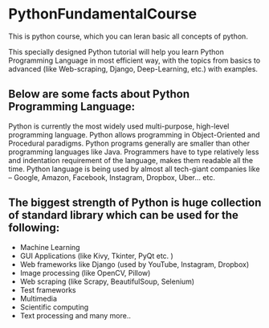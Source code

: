 # PythonFundamentalCourse
This is python course, which you can leran basic all concepts of python.

This specially designed Python tutorial will help you learn Python Programming Language in most efficient way, with the topics from basics to advanced (like Web-scraping, Django, Deep-Learning, etc.) with examples.


## Below are some facts about Python Programming Language:

Python is currently the most widely used multi-purpose, high-level programming language.
Python allows programming in Object-Oriented and Procedural paradigms.
Python programs generally are smaller than other programming languages like Java. Programmers have to type relatively less and indentation requirement of the language, makes them readable all the time.
Python language is being used by almost all tech-giant companies like – Google, Amazon, Facebook, Instagram, Dropbox, Uber… etc.

## The biggest strength of Python is huge collection of standard library which can be used for the following:

* Machine Learning
* GUI Applications (like Kivy, Tkinter, PyQt etc. )
* Web frameworks like Django (used by YouTube, Instagram, Dropbox)
* Image processing (like OpenCV, Pillow)
* Web scraping (like Scrapy, BeautifulSoup, Selenium)
* Test frameworks
* Multimedia
* Scientific computing
* Text processing and many more..
